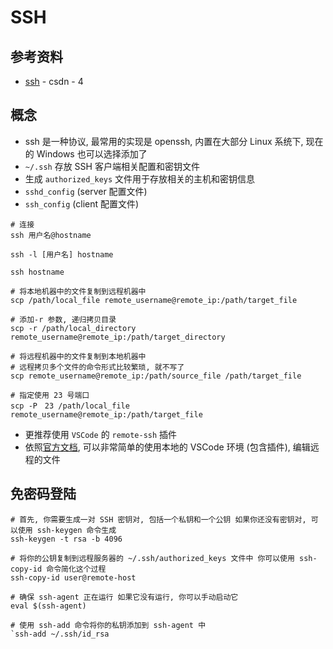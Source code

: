 # SSH

## 参考资料

- [ssh](https://blog.csdn.net/m0_51720581/article/details/131796669) - csdn - 4

## 概念

- ssh 是一种协议, 最常用的实现是 openssh, 内置在大部分 Linux 系统下, 现在的 Windows 也可以选择添加了
- `~/.ssh` 存放 SSH 客户端相关配置和密钥文件
- 生成 `authorized_keys` 文件用于存放相关的主机和密钥信息
- `sshd_config` (server 配置文件)
- `ssh_config` (client 配置文件)

```shell
# 连接
ssh 用户名@hostname

ssh -l [用户名] hostname

ssh hostname

# 将本地机器中的文件复制到远程机器中
scp /path/local_file remote_username@remote_ip:/path/target_file

# 添加-r 参数, 递归拷贝目录
scp -r /path/local_directory remote_username@remote_ip:/path/target_directory

# 将远程机器中的文件复制到本地机器中
# 远程拷贝多个文件的命令形式比较繁琐, 就不写了
scp remote_username@remote_ip:/path/source_file /path/target_file

# 指定使用 23 号端口
scp -P　23 /path/local_file remote_username@remote_ip:/path/target_file
```

- 更推荐使用 `VSCode` 的 `remote-ssh` 插件
- 依照[官方文档](https://VSCode.github.net.cn/docs/remote/ssh), 可以非常简单的使用本地的 VSCode 环境 (包含插件), 编辑远程的文件

## 免密码登陆

```shell
# 首先, 你需要生成一对 SSH 密钥对, 包括一个私钥和一个公钥 如果你还没有密钥对, 可以使用 ssh-keygen 命令生成
ssh-keygen -t rsa -b 4096

# 将你的公钥复制到远程服务器的 ~/.ssh/authorized_keys 文件中 你可以使用 ssh-copy-id 命令简化这个过程
ssh-copy-id user@remote-host

# 确保 ssh-agent 正在运行 如果它没有运行, 你可以手动启动它
eval $(ssh-agent)

# 使用 ssh-add 命令将你的私钥添加到 ssh-agent 中
`ssh-add ~/.ssh/id_rsa
```
